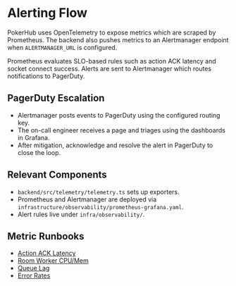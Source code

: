# Alerting Flow

PokerHub uses OpenTelemetry to expose metrics which are scraped by Prometheus. The backend also pushes metrics to an Alertmanager endpoint when `ALERTMANAGER_URL` is configured.

Prometheus evaluates SLO-based rules such as action ACK latency and socket connect success. Alerts are sent to Alertmanager which routes notifications to PagerDuty.

## PagerDuty Escalation
- Alertmanager posts events to PagerDuty using the configured routing key.
- The on-call engineer receives a page and triages using the dashboards in Grafana.
- After mitigation, acknowledge and resolve the alert in PagerDuty to close the loop.

## Relevant Components
- `backend/src/telemetry/telemetry.ts` sets up exporters.
- Prometheus and Alertmanager are deployed via `infrastructure/observability/prometheus-grafana.yaml`.
- Alert rules live under `infra/observability/`.

## Metric Runbooks
- [Action ACK Latency](./action-ack-latency.md)
- [Room Worker CPU/Mem](./room-worker-resources.md)
- [Queue Lag](./queue-lag.md)
- [Error Rates](./error-rates.md)
